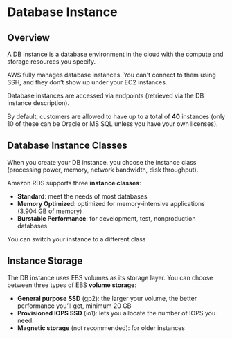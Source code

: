 # Database Instance

## Overview

A DB instance is a database environment in the cloud with the compute and storage resources you specify.

AWS fully manages database instances. You can't connect to them using SSH, and they don’t show up under your EC2 instances.

Database instances are accessed via endpoints (retrieved via the DB instance description).

By default, customers are allowed to have up to a total of **40** instances (only 10 of these can be Oracle or MS SQL unless you have your own licenses).


## Database Instance Classes

When you create your DB instance, you choose the instance class (processing power, memory, network bandwidth, disk throughput).

Amazon RDS supports three **instance classes**:
- **Standard**: meet the needs of most databases
- **Memory Optimized**: optimized for memory-intensive applications (3,904 GB of memory)
- **Burstable Performance**: for development, test, nonproduction databases

You can switch your instance to a different class


## Instance Storage

The DB instance uses EBS volumes as its storage layer. You can choose between three types of EBS **volume storage**:
- **General purpose SSD** (gp2): the larger your volume, the better performance you’ll get, minimum 20 GB
- **Provisioned IOPS SSD** (io1): lets you allocate the number of IOPS you need.
- **Magnetic storage** (not recommended): for older instances
